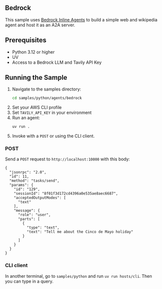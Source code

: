 
## Bedrock

This sample uses [Bedrock Inline Agents](https://langchain-ai.github.io/langgraph/) to build a simple web and wikipedia agent and host it as an A2A server.

## Prerequisites

- Python 3.12 or higher
- UV
- Access to a Bedrock LLM and Tavily API Key

## Running the Sample

1. Navigate to the samples directory:
    ```bash
    cd samples/python/agents/bedrock
    ```
2. Set your AWS CLI profile
3. Set `TAVILY_API_KEY` in your environment
4. Run an agent:
    ```bash
    uv run .
    ```
5. Invoke with a `POST` or using the CLI client.

### POST

Send a `POST` request to `http://localhost:10000` with this body:

```
{
  "jsonrpc": "2.0",
  "id": 11,
  "method": "tasks/send",
  "params": {
    "id": "129",
    "sessionId": "8f01f3d172cd4396a0e535ae8aec6687",
    "acceptedOutputModes": [
      "text"
    ],
    "message": {
      "role": "user",
      "parts": [
        {
          "type": "text",
          "text": "Tell me about the Cinco de Mayo holiday"
        }
      ]
    }
  }
}
```

### CLI client

In another terminal, go to `samples/python` and run `uv run hosts/cli`. Then you can type in a query.